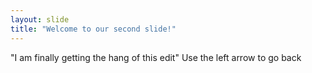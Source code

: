 ```yaml
---
layout: slide
title: "Welcome to our second slide!"
---
```

"I am finally getting the hang of this edit"
Use the left arrow to go back
